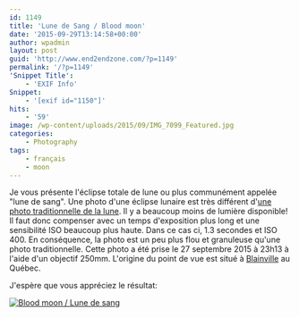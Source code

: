 ```yaml
---
id: 1149
title: 'Lune de Sang / Blood moon'
date: '2015-09-29T13:14:58+00:00'
author: wpadmin
layout: post
guid: 'http://www.end2endzone.com/?p=1149'
permalink: '/?p=1149'
'Snippet Title':
    - 'EXIF Info'
Snippet:
    - '[exif id="1150"]'
hits:
    - '59'
image: /wp-content/uploads/2015/09/IMG_7099_Featured.jpg
categories:
    - Photography
tags:
    - français
    - moon
---
```


Je vous présente l'éclipse totale de lune ou plus communément appelée "lune de sang". Une photo d'une éclipse lunaire est très différent d'[une photo traditionnelle de la lune](/lune-de-paques-easter-moon/). Il y a beaucoup moins de lumière disponible! Il faut donc compenser avec un temps d'exposition plus long et une sensibilité ISO beaucoup plus haute. Dans ce cas ci, 1.3 secondes et ISO 400. En conséquence, la photo est un peu plus flou et granuleuse qu'une photo traditionnelle. Cette photo a été prise le 27 septembre 2015 à 23h13 à l'aide d'un objectif 250mm. L'origine du point de vue est situé à [Blainville](https://www.google.ca/maps/place/Blainville,+QC) au Québec.

J'espère que vous appréciez le résultat:

[![Blood moon / Lune de sang](https://www.end2endzone.com/wp-content/uploads/2015/09/IMG_7099_e2ez.jpg "Blood moon / Lune de sang")](https://www.end2endzone.com/wp-content/uploads/2015/09/IMG_7099_e2ez.jpg)

